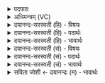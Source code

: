 <details><summary>पदपाठः</summary>

अग्ने॑। ब्रह्म॑। गृ॒भ्णी॒ष्व॒। ध॒रुण॑म्। अ॒सि॒। अ॒न्तरि॑क्षम्। दृ॒ꣳह॒। ब्र॒ह्म॒वनीति॑ ब्रह्म॒ऽवनि॑। त्वा॒। क्ष॒त्र॒वनीति॑ क्षत्र॒ऽवनि॑। स॒जा॒त॒वनीति॑ सजात॒ऽवनि॑। उप॑। द॒धा॒मि॒। भ्रातृ॑व्यस्य। व॒धाय॑। ध॒र्त्रम्। अ॒सि॒। दिव॑म्। दृ॒ꣳह॒। ब्र॒ह्म॒वनीति॑ ब्रह्म॒ऽवनि॑। त्वा॒। क्ष॒त्र॒वनीति॑ क्षत्र॒ऽवनि॑। स॒जा॒त॒वनीति॑ सजात॒ऽवनि॑। उप॑। द॒धा॒मि॒। भ्रातृ॑व्यस्य। व॒धाय॑। विश्वा॑भ्यः। त्वा॒। आशा॑भ्यः। उप॑। द॒धा॒मि॒। चितः॑। स्थ॒। ऊ॒र्ध्व॒चित॒ इत्यू॑र्ध्व॒ऽचि॒तः॑। भृगू॑णाम्। अङ्गि॑रसाम्। तप॑सा। त॒प्य॒ध्व॒म्। १८।
</details>

<details><summary>अधिमन्त्रम् (VC)</summary>

- अग्निर्देवता
- परमेष्ठी प्रजापतिर्ऋषिः
- ब्राह्मी उष्णिक्, आर्ची त्रिष्टुप्, आर्ची पङ्क्तिः,
- ऋषभः
</details>

<details><summary>दयानन्द-सरस्वती (हि) - विषयः</summary>

फिर भी अग्नि शब्द से अगले मन्त्र में फिर दोनों अर्थों का प्रकाश किया है ॥
</details>

<details><summary>दयानन्द-सरस्वती (हि) - पदार्थः</summary>

पदार्थान्वयभाषाः -  हे (अग्ने) परमेश्वर ! आप (धरुणम्) सब के धारण करनेवाले (असि) हैं, इससे मेरी (ब्रह्म) वेद मन्त्रों से की हुई स्तुति को (गृभ्णीष्व) ग्रहण कीजिये तथा (अन्तरिक्षम्) आत्मा में स्थित जो अक्षय ज्ञान है, उसको (दृंह) बढ़ाइये। मैं (भ्रातृव्यस्य) शत्रुओं के (वधाय) विनाश के लिये (ब्रह्मवनि) सब मनुष्यों के सुख के निमित्त वेद के शाखा-शाखान्तर द्वारा विभाग करनेवाले ब्राह्मण तथा (क्षत्रवनि) राजधर्म के प्रकाश करनेहारे (सजातवनि) जो परस्पर समान क्षत्रियों के धर्म और संसारी मूर्तिमान् पदार्थ हैं, इनका प्राणियों के लिये अलग-अलग प्रकाश करनेवाले (त्वा) आपको (उपदधामि) हृदय के बीच में धारण करता हूँ। हे सब के धारण करनेवाले परमेश्वर ! जो आप (धर्त्रम्) लोकों के धारण करनेवाले [असि] हैं, इससे कृपा करके हम लोगों में (दिवम्) अत्युत्तम ज्ञान को (दृंह) बढ़ाइये और मैं (भ्रातृव्यस्य) शत्रुओं के (वधाय) विनाश के लिये (ब्रह्मवनि) (क्षत्रवनि) (सजातवनि) उक्त वेद राज्य वा परस्पर समान विद्या वा राज्यादि व्यवहारों को यथायोग्य विभाग करनेवाले (त्वा) आपको (उपदधामि) वारंवार अपने हृदय में धारण करता हूँ। तथा मैं (त्वा) आपको सर्वव्यापक जानकर (विश्वाभ्यः) सब (आशाभ्यः) दिशाओं से सुख होने के निमित्त वारंवार (उपदधामि) अपने मन में धारण करता हूँ। हे मनुष्यो ! तुम लोग उक्त व्यवहार को अच्छी प्रकार जानकर (चितः) विज्ञानी (ऊर्ध्वचितः) उत्तम ज्ञानवाले पुरुषों की प्रेरणा से कपालों को अग्नि पर धरके तथा (भृगूणाम्) जिनसे विद्या आदि गुणों को प्राप्त होते हैं, ऐसे (अङ्गिरसाम्) प्राणों के (तपसा) प्रभाव से (तप्यध्वम्) तपो और तपाओ ॥ यह इस मन्त्र का प्रथम अर्थ हुआ ॥ अब दूसरा भी कहते हैं ॥ हे विद्वान् धर्मात्मा पुरुष ! जिस (अग्ने) भौतिक अग्नि से (धरुणम्) सब का धारण करनेवाला तेज (ब्रह्म) वेद और (अन्तरिक्षम्) आकाश में रहनेवाले पदार्थ ग्रहण वा वृद्धियुक्त किये जाते हैं, (त्वा) उसको तुम होम वा शिल्पविद्या की सिद्धि के लिये (गृभ्णीष्व) ग्रहण करो (दृंह) वा विद्यायुक्त क्रियाओं से बढ़ाओ और मैं भी (भ्रातृव्यस्य) शत्रुओं के (वधाय) विनाश के लिये (त्वा) उस (ब्रह्मवनि) (क्षत्रवनि) (सजातवनि) संसारी मूर्तिमान् पदार्थों के प्रकाश करने वा राजगुणों के दृष्टान्तरूप से प्रकाश करानेवाले भौतिक अग्नि को शिल्पविद्या आदि व्यवहारों में (उपदधामि) स्थापन करता हूँ। ऐसे स्थापन किया हुआ अग्नि हमारे अनेक सुखों को धारण करता है। इसी प्रकार सब लोगों का (धर्त्रम्) धारण करनेवाला वायु (असि) है तथा (दिवम्) प्रकाशमय सूर्य्यलोक को (दृंह) दृढ़ करता है। हे मनुष्यो ! जैसे उसको मैं (भ्रातृव्यस्य) अपने शत्रुओं के (वधाय) विनाश के लिये (ब्रह्मवनि) (क्षत्रवनि) (सजातवनि) वेद राज्य वा परस्पर समान उत्तम-उत्तम शिल्पविद्याओं को यथायोग्य कार्य्यों में युक्त करनेवाले उस भौतिक अग्नि को (उपदधामि) स्थापन करता हूँ, वैसे तुम भी उत्तम-उत्तम क्रियाओं में युक्त करके विद्या के बल से (दृंह) उसको बढ़ाओ। हे विद्या चाहनेवाले पुरुष ! जो पवन, पृथिवी और सूर्य्य आदि लोकों को धारण कर रहा है उसे तुम अपने जीवन आदि सुख वा शिल्पविद्या की सिद्धि के लिये यथायोग्य कार्यों में लगाकर उसकी विद्या से (दृंह) वृद्धि करो तथा जैसे हम अपने शत्रुओं के विनाश के लिये (ब्रह्मवनि) (क्षत्रवनि) (सजातवनि) अग्नि के उक्त गुणों के समान वायु को शिल्पविद्या आदि व्यवहारों में (उपदधामि) संयुक्त करते हैं, वैसे ही तुम भी अपने अनेक दुःखों के विनाश के लिये उसको यथायोग्य कार्य्यों में संयुक्त करो। हे मनुष्यो ! जैसे मैं वायुविद्या का जाननेवाला (त्वा) उस अग्नि वा वायु को (विश्वाभ्यः) सब (आशाभ्यः) दिशाओं से सुख होने के लिये यथायोग्य शिल्पव्यवहारों में (उपदधामि) धारण करता हूँ, वैसे तुम भी धारण करो तथा शिल्पविद्या वा होम करने के लिये (चितः) (ऊर्ध्वचितः) [स्थ] पदार्थों के भरे हुए पात्र वा सवारियों में स्थापन किये हुए कलायन्त्रों को (भृगूणाम्) जिनसे पदार्थों को पकाते हैं, उन [अङ्गिरसाम्] अङ्गारों के (तपसा) ताप से (तप्यध्वम्) उक्त पदार्थों को तपाओ ॥१८॥
</details>

<details><summary>दयानन्द-सरस्वती (हि) - भावार्थः</summary>

भावार्थभाषाः -  इस मन्त्र में श्लेषालङ्कार है। ईश्वर का यह उपदेश है कि हे मनुष्यो ! तुम विद्वानों की उन्नति तथा मूर्खपन का नाश वा सब शत्रुओं की निवृत्ति से राज्य बढ़ने के लिये वेदविद्या को ग्रहण करो तथा वृद्धि का हेतु अग्नि वा सब का धारण करनेवाला वायु, अग्निमय सूर्य्य और ईश्वर इन्हें सब दिशाओं में व्याप्त जानकर यज्ञसिद्धि वा विमान आदि यानों की रचना धर्म के साथ करो तथा इन से इन को सिद्ध कर के दुःखों को दूर कर के शत्रुओं को जीतो ॥१८॥
</details>

<details><summary>दयानन्द-सरस्वती (सं) - विषयः</summary>

पुनरग्निशब्देनोक्तावर्थावुपदिश्येते ॥
</details>

<details><summary>दयानन्द-सरस्वती (सं) - पदार्थः</summary>

पदार्थान्वयभाषाः -  हे अग्ने परमेश्वर ! त्वं धरुणमसि कृपयाऽस्मत्प्रयुक्तं ब्रह्म गृभ्णीष्व तथाऽस्मास्वन्तरिक्षमक्षयं विज्ञानं दृंह वर्धय। अहं भ्रातृव्यस्य वधाय ब्रह्मवनि क्षत्रवनि सजातवनि त्वोपदधामि। हे सर्वधातर्जगदीश्वर ! त्वं सर्वेषां लोकानां धर्त्रमसि कृपयाऽस्मासु दिवं ज्ञानप्रकाशं दृंह। अहं भ्रातृव्यस्य वधाय ब्रह्मवनि क्षत्रवनि सजातवनि त्वा त्वामुपदधामि। [त्वा] त्वां सर्वव्यापकं ज्ञात्वा विश्वाभ्य आशाभ्य उपदधामि। हे मनुष्या ! यूयमप्यैवं विदित्वा चित [स्थ] ऊर्ध्वचितः कपालानि कृत्वा भृगूणामङ्गिरसां तपसा तप्यध्वं यथा तपन्तु तथा तापयतेत्येकः ॥ हे विद्वन् [अग्ने] येनाग्निना धरुणं ब्रह्मान्तरिक्षं गृह्यते दृह्यते च [त्वा] तं त्वं होमार्थं शिल्पविद्यासिध्यर्थं च गृभ्णीष्व दृंह च। तथैवाहमपि भ्रातृव्यस्य वधाय तं ब्रह्मवनि क्षत्रवनि सजातवन्युपदधामि। एवं सोऽग्निर्धृतः (हितः) सन् सुखमुपदधाति। एवं यो वायुर्धर्त्रं सर्वलोकधारको(स्य)स्ति दिवं च दृंह दृंहति तमहं यथा भ्रातृव्यस्य वधाय ब्रह्मवनि क्षत्रवनि सजातवन्युपदधामि। तथैव त्वमप्येतं तस्मै प्रयोजनायोपदृंह। हे शिल्पविद्यां चिकीर्षो विद्वन् ! येन वायुना पृथिवी द्यौः सूर्य्यलोकश्च धार्य्यते दृह्यते च तं त्वं जीवनार्थं शिल्पविद्यायै च धारय दृंह च ब्रह्मवनि इत्यादि पूर्ववत्। हे मनुष्या ! यथाऽहं वायुविद्यावित् त्वा तमग्निं वायुं च विश्वाभ्य आशाभ्य उपदधामि तथैव यूयमप्युपधत्त। यज्ञार्थं शिल्पविद्यार्थंमुपरिरचित ऊर्ध्वचितः कपालानि कला धारितवन्तः सन्तो भृगूणामङ्गिरसां तपसा तप्यध्वम् तापयत च ॥१८॥
</details>

<details><summary>दयानन्द-सरस्वती (सं) - भावार्थः</summary>

भावार्थभाषाः -  अत्र श्लेषालङ्कारः। ईश्वरेणेदमादिश्यते भवन्तो विद्वदुन्नतये मूर्खत्वविनाशाय सर्वशत्रूणां निवारणेन राज्यवर्धनाय च वेदविद्यां गृह्णीयुः। योऽग्नेर्वृद्धिहेतुः सर्वाधारको वायुरग्निमयः सूर्य्य ईश्वरश्च स्थ सन्ति, तान् सर्वासु दिक्षु विस्तृतान् व्यापकान् विदित्वा यज्ञसिद्धिं विमानादियानरचनं तानि चालयित्वा दुःखानि निवार्य्य शत्रून् विजयन्ताम् ॥१८॥
</details>

<details><summary>सविता जोशी ← दयानन्दः (म) - भावार्थः</summary>

भावार्थभाषाः -  या मंत्रात श्लेषालंकार आहे. ईश्वर असा उपदेश करतो की, हे माणसांनो ! विद्वानाची उन्नती व्हावी, अज्ञान नष्ट व्हावे, शत्रूंचा नाश होऊन राज्य वाढावे यासाठी वेदविद्या ग्रहण करा. तसेच उन्नतीसाठी साह्यभूत ठरणारे अग्नी, वायू, सूर्य, ईश्वर हे सर्वत्र व्याप्त आहेत हे जाणून यज्ञसिद्धी करा व विमान इत्यादी यानांची रचना करून वरील पदार्थांद्वारे दुःख दूर करून शत्रूंना जिंका.
</details>